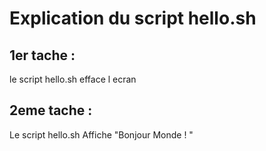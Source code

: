 # Explication du script hello.sh 
## 1er tache :
le script hello.sh efface l ecran 

## 2eme tache : 
Le script hello.sh Affiche "Bonjour Monde ! "

